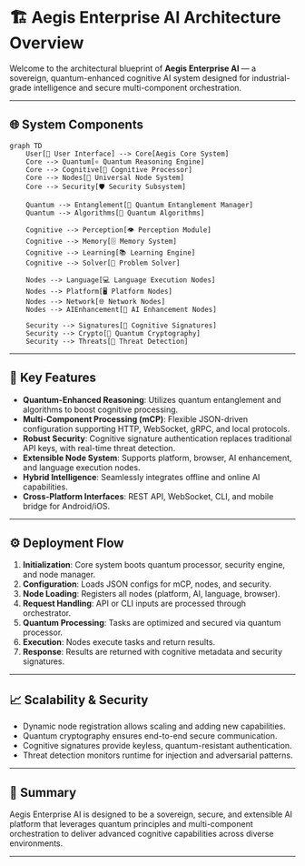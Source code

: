 # 🏗️ Aegis Enterprise AI Architecture Overview

Welcome to the architectural blueprint of **Aegis Enterprise AI** — a sovereign, quantum-enhanced cognitive AI system designed for industrial-grade intelligence and secure multi-component orchestration.

---

## 🌐 System Components

```mermaid
graph TD
    User[👤 User Interface] --> Core[Aegis Core System]
    Core --> Quantum[⚛️ Quantum Reasoning Engine]
    Core --> Cognitive[🧠 Cognitive Processor]
    Core --> Nodes[🔌 Universal Node System]
    Core --> Security[🛡️ Security Subsystem]

    Quantum --> Entanglement[🔗 Quantum Entanglement Manager]
    Quantum --> Algorithms[🧮 Quantum Algorithms]

    Cognitive --> Perception[👁️ Perception Module]
    Cognitive --> Memory[🗄️ Memory System]
    Cognitive --> Learning[📚 Learning Engine]
    Cognitive --> Solver[🧩 Problem Solver]

    Nodes --> Language[💻 Language Execution Nodes]
    Nodes --> Platform[🖥️ Platform Nodes]
    Nodes --> Network[🌐 Network Nodes]
    Nodes --> AIEnhancement[🤖 AI Enhancement Nodes]

    Security --> Signatures[🔑 Cognitive Signatures]
    Security --> Crypto[🔐 Quantum Cryptography]
    Security --> Threats[🚨 Threat Detection]
```

---

## 🔑 Key Features

- **Quantum-Enhanced Reasoning**: Utilizes quantum entanglement and algorithms to boost cognitive processing.
- **Multi-Component Processing (mCP)**: Flexible JSON-driven configuration supporting HTTP, WebSocket, gRPC, and local protocols.
- **Robust Security**: Cognitive signature authentication replaces traditional API keys, with real-time threat detection.
- **Extensible Node System**: Supports platform, browser, AI enhancement, and language execution nodes.
- **Hybrid Intelligence**: Seamlessly integrates offline and online AI capabilities.
- **Cross-Platform Interfaces**: REST API, WebSocket, CLI, and mobile bridge for Android/iOS.

---

## ⚙️ Deployment Flow

1. **Initialization**: Core system boots quantum processor, security engine, and node manager.
2. **Configuration**: Loads JSON configs for mCP, nodes, and security.
3. **Node Loading**: Registers all nodes (platform, AI, language, browser).
4. **Request Handling**: API or CLI inputs are processed through orchestrator.
5. **Quantum Processing**: Tasks are optimized and secured via quantum processor.
6. **Execution**: Nodes execute tasks and return results.
7. **Response**: Results are returned with cognitive metadata and security signatures.

---

## 📈 Scalability & Security

- Dynamic node registration allows scaling and adding new capabilities.
- Quantum cryptography ensures end-to-end secure communication.
- Cognitive signatures provide keyless, quantum-resistant authentication.
- Threat detection monitors runtime for injection and adversarial patterns.

---

## 💬 Summary

Aegis Enterprise AI is designed to be a sovereign, secure, and extensible AI platform that leverages quantum principles and multi-component orchestration to deliver advanced cognitive capabilities across diverse environments.

---
